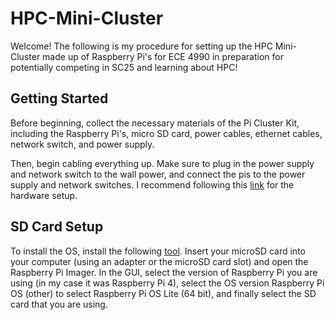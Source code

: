 # HPC-Mini-Cluster
Welcome! The following is my procedure for setting up the HPC Mini-Cluster made up of Raspberry Pi's for ECE 4990 in preparation for potentially competing in SC25 and learning about HPC!

## Getting Started
Before beginning, collect the necessary materials of the Pi Cluster Kit, including the Raspberry Pi's, micro SD card, power cables, ethernet cables, network switch, and power supply.

Then, begin cabling everything up. Make sure to plug in the power supply and network switch to the wall power, and connect the pis to the power supply and network switches. I recommend following this [link](https://epcced.github.io/wee_archlet/#intro) for the hardware setup.

## SD Card Setup
To install the OS, install the following [tool](https://www.raspberrypi.com/software/). Insert your microSD card into your computer (using an adapter or the microSD card slot) and open the Raspberry Pi Imager. In the GUI, select the version of Raspberry Pi you are using (in my case it was Raspberry Pi 4), select the OS version Raspberry Pi OS (other) to select Raspberry Pi OS Lite (64 bit), and finally select the SD card that you are using.
